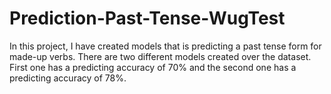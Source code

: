 # Prediction-Past-Tense-WugTest
In this project, I have created models that is predicting a past tense form for made-up verbs.
There are two different models created over the dataset. First one has a predicting accuracy of 70% and the second one has a predicting accuracy of 78%.
